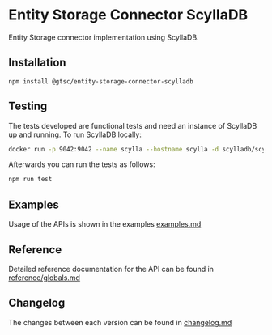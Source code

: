 # Entity Storage Connector ScyllaDB

Entity Storage connector implementation using ScyllaDB.

## Installation

```shell
npm install @gtsc/entity-storage-connector-scylladb
```

## Testing

The tests developed are functional tests and need an instance of ScyllaDB up and running. To run ScyllaDB locally:

```sh
docker run -p 9042:9042 --name scylla --hostname scylla -d scylladb/scylla:5.4.9 --smp 1
```

Afterwards you can run the tests as follows:

```sh
npm run test
```

## Examples

Usage of the APIs is shown in the examples [examples.md](examples.md)

## Reference

Detailed reference documentation for the API can be found in [reference/globals.md](reference/globals.md)

## Changelog

The changes between each version can be found in [changelog.md](changelog.md)
